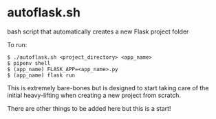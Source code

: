 # autoflask.sh

bash script that automatically creates a new Flask project folder

To run:

```
$ ./autoflask.sh <project_directory> <app_name>
$ pipenv shell
$ (app_name) FLASK_APP=<app_name>.py
$ (app_name) flask run
```

This is extremely bare-bones but is designed to start taking care of the initial heavy-lifting when creating a new project from scratch.

There are other things to be added here but this is a start!

